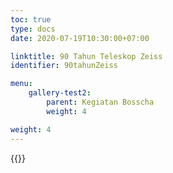 ```yaml
---
toc: true
type: docs
date: 2020-07-19T10:30:00+07:00

linktitle: 90 Tahun Teleskop Zeiss
identifier: 90tahunZeiss

menu:
    gallery-test2:
        parent: Kegiatan Bosscha
        weight: 4

weight: 4
---
```


{{<foldergallery src="90zeiss">}}